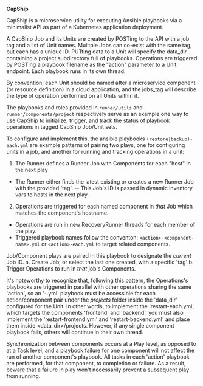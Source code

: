 **CapShip**

CapShip is a microservice utility for executing Ansible playbooks via a minimalist API as part of a Kubernetes application deployment.


A CapShip Job and its Units are created by POSTing to the API with a job tag and a list of Unit names. Mulitple Jobs can co-exist with the same tag, but each has a unique ID.
PUTting data to a Unit will specify the data_dir containing a project subdirectory full of playbooks.  Operations are triggered by POSTing a playbook filename as the "action" parameter to a Unit endpoint.
Each playbook runs in its own thread. 

By convention, each Unit should be named after a microservice component (or resource definition) in a cloud application, and the jobs_tag will describe the type of operation performed on all Units within it.


The playbooks and roles provided in `runner/utils` and `runner/components/project` respectively serve as an example one way to use CapShip to initialize, trigger, and track the status of playbook operations in tagged CapShip Job/Unit sets.

To configure and implement this, the ansible playbooks `(restore|backup)-each.yml` are example patterns of pairing two plays, one for configuring units in a job, and another for running and tracking operations in a unit:

1. The Runner defines a Runner Job with Components for each "host" in the next play
- The Runner either finds the latest existing or creates a new Runner Job with the provided 'tag'. 
-- This Job's ID is passed in dynamic inventory vars to hosts in the next play.

2. Operations are triggered for each named component in _that_ Job which matches the component's hostname.
- Operations are run in new RecoveryRunner threads for each member of the play.
- Triggered playbook names follow the conventon: `<action>-<component-name>.yml` or `<action>-each.yml` to target related components.

Job/Component plays are paired in this playbook to designate the _current_ Job ID.
  a. Create Job, or select the last one created, with a specific 'tag'
  b. Trigger Operations to run in _that_ job's Components.


It's noteworthy to recognize that, following this pattern, the Operations's playbooks are triggered in parallel with other operations sharing the same 'action', so an '<action>-<component>.yml' playbook must be accessible for each action/component pair under the _projects_ folder inside the 'data_dir' configured for the Unit. In other words, to implement the 'restart-each.yml', which targets the components 'frontend' and 'backend', you must also implement the 'restart-frontend.yml' and 'restart-backend.yml' and place them inside <data_dir>/projects.  However, if any single component playbook fails, others will continue in their own thread.

Synchronization between components occurs at a Play level, as opposed to at a Task level, and a playbook failure for one component will not affect the run of another component's playbook.  All tasks in each 'action' playbook are performed, for that component, to completion or failure.  As a result, beware that a failure in play won't necessarily prevent a subsequent play from running. 
